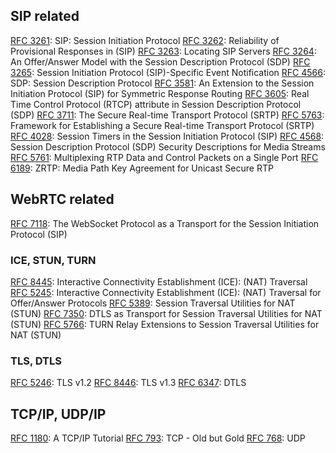 ## SIP related

[RFC 3261](https://tools.ietf.org/html/rfc3261): SIP: Session Initiation Protocol
[RFC 3262](https://tools.ietf.org/html/rfc3262): Reliability of Provisional Responses in (SIP)
[RFC 3263](https://tools.ietf.org/html/rfc3263): Locating SIP Servers
[RFC 3264](https://tools.ietf.org/html/rfc3264): An Offer/Answer Model with the Session Description Protocol (SDP)
[RFC 3265](https://tools.ietf.org/html/rfc3265): Session Initiation Protocol (SIP)-Specific Event Notification
[RFC 4566](https://tools.ietf.org/html/rfc4566): SDP: Session Description Protocol
[RFC 3581](https://tools.ietf.org/html/rfc3581): An Extension to the Session Initiation Protocol (SIP) for Symmetric Response Routing
[RFC 3605](https://tools.ietf.org/html/rfc3605): Real Time Control Protocol (RTCP) attribute in Session Description Protocol (SDP)
[RFC 3711](https://tools.ietf.org/html/rfc3711): The Secure Real-time Transport Protocol (SRTP)
[RFC 5763](https://tools.ietf.org/html/rfc5763): Framework for Establishing a Secure Real-time Transport Protocol (SRTP)
[RFC 4028](https://tools.ietf.org/html/rfc4028): Session Timers in the Session Initiation Protocol (SIP)
[RFC 4568](https://tools.ietf.org/html/rfc4568): Session Description Protocol (SDP) Security Descriptions for Media Streams
[RFC 5761](https://tools.ietf.org/html/rfc5761): Multiplexing RTP Data and Control Packets on a Single Port
[RFC 6189](https://tools.ietf.org/html/rfc6189): ZRTP: Media Path Key Agreement for Unicast Secure RTP

## WebRTC related
[RFC 7118](https://tools.ietf.org/html/rfc7118): The WebSocket Protocol as a Transport for the Session Initiation Protocol (SIP)

### ICE, STUN, TURN
[RFC 8445](https://tools.ietf.org/html/rfc8445): Interactive Connectivity Establishment (ICE): (NAT) Traversal
[RFC 5245](https://tools.ietf.org/html/rfc5245): Interactive Connectivity Establishment (ICE): (NAT) Traversal for Offer/Answer Protocols
[RFC 5389](https://tools.ietf.org/html/rfc5389): Session Traversal Utilities for NAT (STUN)
[RFC 7350](https://tools.ietf.org/html/rfc7350): DTLS as Transport for Session Traversal Utilities for NAT (STUN)
[RFC 5766](https://tools.ietf.org/html/rfc5766): TURN Relay Extensions to Session Traversal Utilities for NAT (STUN)

### TLS, DTLS
[RFC 5246](https://tools.ietf.org/html/rfc5246): TLS v1.2
[RFC 8446](https://tools.ietf.org/html/rfc8446): TLS v1.3
[RFC 6347](https://tools.ietf.org/html/rfc6347): DTLS 

## TCP/IP, UDP/IP
[RFC 1180](https://tools.ietf.org/html/rfc1180): A TCP/IP Tutorial
[RFC 793](https://tools.ietf.org/html/rfc793): TCP - Old but Gold
[RFC 768](https://tools.ietf.org/html/rfc768): UDP

